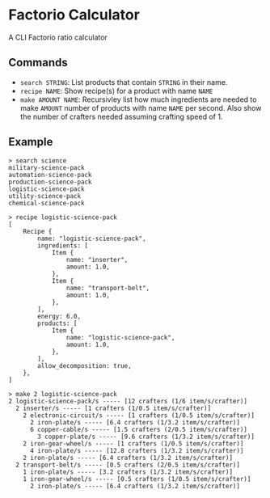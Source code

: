 # Factorio Calculator
A CLI Factorio ratio calculator

## Commands
* `search STRING`: List products that contain `STRING` in their name.
* `recipe NAME`: Show recipe(s) for a product with name `NAME`
* `make AMOUNT NAME`: Recursivley list how much ingredients are needed to make `AMOUNT` number of products with name `NAME` per second.
  Also show the number of crafters needed assuming crafting speed of 1.

## Example
```
> search science
military-science-pack
automation-science-pack
production-science-pack
logistic-science-pack
utility-science-pack
chemical-science-pack
```
```
> recipe logistic-science-pack
[
    Recipe {
        name: "logistic-science-pack",
        ingredients: [
            Item {
                name: "inserter",
                amount: 1.0,
            },
            Item {
                name: "transport-belt",
                amount: 1.0,
            },
        ],
        energy: 6.0,
        products: [
            Item {
                name: "logistic-science-pack",
                amount: 1.0,
            },
        ],
        allow_decomposition: true,
    },
]
```
```
> make 2 logistic-science-pack
2 logistic-science-pack/s ----- [12 crafters (1/6 item/s/crafter)]
  2 inserter/s ----- [1 crafters (1/0.5 item/s/crafter)]
    2 electronic-circuit/s ----- [1 crafters (1/0.5 item/s/crafter)]
      2 iron-plate/s ----- [6.4 crafters (1/3.2 item/s/crafter)]
      6 copper-cable/s ----- [1.5 crafters (2/0.5 item/s/crafter)]
        3 copper-plate/s ----- [9.6 crafters (1/3.2 item/s/crafter)]
    2 iron-gear-wheel/s ----- [1 crafters (1/0.5 item/s/crafter)]
      4 iron-plate/s ----- [12.8 crafters (1/3.2 item/s/crafter)]
    2 iron-plate/s ----- [6.4 crafters (1/3.2 item/s/crafter)]
  2 transport-belt/s ----- [0.5 crafters (2/0.5 item/s/crafter)]
    1 iron-plate/s ----- [3.2 crafters (1/3.2 item/s/crafter)]
    1 iron-gear-wheel/s ----- [0.5 crafters (1/0.5 item/s/crafter)]
      2 iron-plate/s ----- [6.4 crafters (1/3.2 item/s/crafter)]
```
